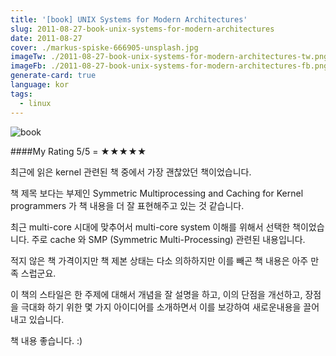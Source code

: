 ```yaml
---
title: '[book] UNIX Systems for Modern Architectures'
slug: 2011-08-27-book-unix-systems-for-modern-architectures
date: 2011-08-27
cover: ./markus-spiske-666905-unsplash.jpg
imageTw: ./2011-08-27-book-unix-systems-for-modern-architectures-tw.png
imageFb: ./2011-08-27-book-unix-systems-for-modern-architectures-fb.png
generate-card: true
language: kor
tags:
  - linux
---
```


![book](https://raw.githubusercontent.com/humb1ec0ding/humb1ec0ding-etc/master/2011/08/DSC_0889.jpg)

####My Rating 5/5 = ★★★★★

<!--more-->

최근에 읽은 kernel 관련된 책 중에서 가장 괜찮았던 책이었습니다.

책 제목 보다는 부제인 Symmetric Multiprocessing and Caching for Kernel programmers 가 책 내용을 더 잘 표현해주고 있는 것 같습니다.

최근 multi-core 시대에 맞추어서 multi-core system 이해를 위해서 선택한 책이었습니다.
주로 cache 와 SMP (Symmetric Multi-Processing) 관련된 내용입니다.

적지 않은 책 가격이지만 책 제본 상태는 다소 의하하지만 이를 빼곤 책 내용은 아주 만족 스럽군요.

이 책의 스타일은 한 주제에 대해서 개념을 잘 설명을 하고, 이의 단점을 개선하고, 장점을 극대화 하기 위한 몇 가지 아이디어를 소개하면서 이를 보강하여 새로운내용을 끌어내고 있습니다.

책 내용 좋습니다. :)
